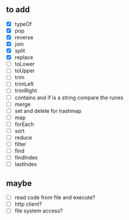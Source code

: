 ## to add
- [x] typeOf
- [x] pop
- [x] reverse
- [x] join
- [x] split
- [x] replace
- [ ] toLower
- [ ] toUpper
- [ ] trim
- [ ] trimLeft
- [ ] trimRight
- [ ] contains and if is a string compare the runes
- [ ] merge
- [ ] set and delete for hashmap
- [ ] map
- [ ] forEach
- [ ] sort
- [ ] reduce
- [ ] filter
- [ ] find
- [ ] findIndex
- [ ] lastIndex

## maybe
- [ ] read code from file and execute?
- [ ] http client?
- [ ] file system access?

